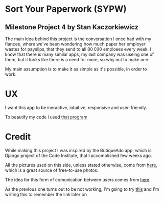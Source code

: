 # Sort Your Paperwork (SYPW)
## Milestone Project 4 by Stan Kaczorkiewicz

The main idea behind this project is the conversation I once had with my
fiancee, where we've been wondering how much paper her employer wastes for
payslips, that they send to all 80 000 emploees every week.
I know that there is many similar apps, my last company was useing one of them,
but it looks like there is a need for more, so why not to make one.

My main assumption is to make it as simple as it's possible, in order to work.


# UX

I want this app to be ineractive, intuitive, responsive and user-friendly.


To beautify my code I used [that program](https://codebeautify.org/)

# Credit

While making this project I was inspired by the ButiqueAdo app, which is Django project of the Code Institute, that I accomplished few weeks ago.

All the pictures used on this side, unless stated otherwise, come from [here](www.unsplash.com), which is a great source of free-to-use photos.

The idea for this form of comunication between users comes from [here](https://data-flair.training/blogs/discussion-forum-python-django/)

<!-- Calendar as for 13/10/2020 comes from [this](https://codepen.io/hind-jai/full/GaxmYP) free library of bootstrap projects and has been found [here](https://colorlib.com/wp/bootstrap-calendars/) -->

As the previous one turns out to be not working, I'm going to try [this](https://year-calendar.github.io/js-year-calendar/examples) and I'm writing this to remember the link later on